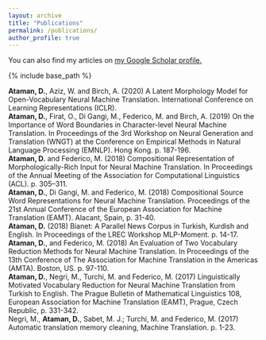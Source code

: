 ```yaml
---
layout: archive
title: "Publications"
permalink: /publications/
author_profile: true
---
```



You can also find my articles on <u><a href="https://scholar.google.com/citations?user=nFEUTOIAAAAJ&hl=it">my Google Scholar profile</a>.</u>

{% include base_path %}



   <strong>Ataman, D.</strong>, Aziz, W. and Birch, A. (2020) A Latent Morphology Model for Open-Vocabulary Neural Machine Translation. International Conference on Learning Representations (ICLR).<br>
   <strong>Ataman, D.</strong>, Firat, O., Di Gangi, M., Federico, M. and Birch, A. (2019) On the Importance of Word Boundaries in Character-level Neural Machine Translation. In Proceedings of the 3rd Workshop on Neural Generation and Translation (WNGT) at the Conference on Empirical Methods in Natural Language Processing (EMNLP). Hong Kong. p. 187-196.<br>
   <strong>Ataman, D.</strong> and Federico, M. (2018) Compositional Representation of Morphologically-Rich Input for Neural Machine Translation. In Proceedings of the Annual Meeting of the Association for Computational Linguistics (ACL). p. 305–311.<br>
   <strong>Ataman, D.</strong>, Di Gangi, M. and Federico, M. (2018) Compositional Source Word Representations for Neural Machine Translation. Proceedings of the 21st Annual Conference of the European Association for Machine Translation (EAMT). Alacant, Spain, p. 31-40.<br>
    <strong>Ataman, D.</strong> (2018) Bianet: A Parallel News Corpus in Turkish, Kurdish and English. In Proceedings of the LREC Workshop MLP-Moment. p. 14-17.<br>
    <strong>Ataman, D.</strong>, and Federico, M. (2018) An Evaluation of Two Vocabulary Reduction Methods for Neural Machine Translation. In Proceedings of the 13th Conference of The Association for Machine Translation in the Americas (AMTA). Boston, US. p. 97-110.<br>
    <strong>Ataman, D.</strong>, Negri, M., Turchi, M. and Federico, M. (2017) Linguistically Motivated Vocabulary Reduction for Neural Machine Translation from Turkish to English. The Prague Bulletin of Mathematical Linguistics 108, European Association for Machine Translation (EAMT), Prague, Czech Republic, p. 331-342.<br>
    Negri, M., <strong>Ataman, D.</strong>, Sabet, M. J.; Turchi, M. and Federico, M. (2017) Automatic translation memory cleaning, Machine Translation. p. 1-23.<br>



